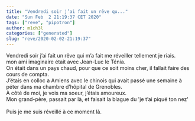 ```yaml
---
title: "Vendredi soir j’ai fait un rêve qu..."
date: "Sun Feb  2 21:19:37 CET 2020"
tags: ["reve", "pipotron"]
author: m1ch3l
categories: ["generated"]
slug: "reve/2020-02-02-21:19:37"
---
```


Vendredi soir j’ai fait un rêve qui m’a fait me réveiller tellement je riais.<br>
mon ami imaginaire était avec Jean-Luc le Ténia.<br>
On était dans un pays chaud, pour que ce soit moins cher, il fallait faire des cours de compta.<br>
J’étais en colloc a Amiens avec le chinois qui avait passé une semaine à péter dans ma chambre d’hôpital de Grenobles.<br>
À côté de moi, je vois ma soeur, j’étais amoureux.<br>
Mon grand-père, passait par là, et faisait la blague du 'je t’ai piqué ton nez'<br>
<br>
Puis je me suis réveillé à ce moment là.<br>
<br>
